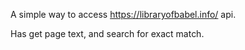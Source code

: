 A simple way to access https://libraryofbabel.info/ api.

Has get page text, and search for exact match.